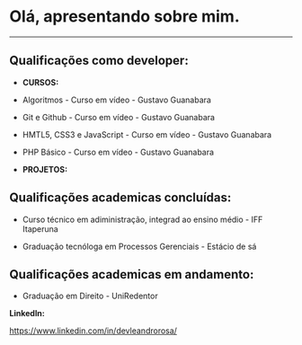 # **Olá, apresentando sobre mim.** 
___

## Qualificações como developer:

* **CURSOS:**

* Algoritmos - Curso em vídeo - Gustavo Guanabara

* Git e Github - Curso em vídeo - Gustavo Guanabara 

* HMTL5, CSS3 e JavaScript - Curso em vídeo - Gustavo Guanabara

* PHP Básico - Curso em vídeo - Gustavo Guanabara

* **PROJETOS:**




## Qualificações academicas concluídas:

* Curso técnico em adiministração, integrad ao ensino médio - IFF Itaperuna

* Graduação tecnóloga em Processos Gerenciais - Estácio de sá


## Qualificações academicas em andamento:

* Graduação em Direito - UniRedentor



**LinkedIn:**

https://www.linkedin.com/in/devleandrorosa/
